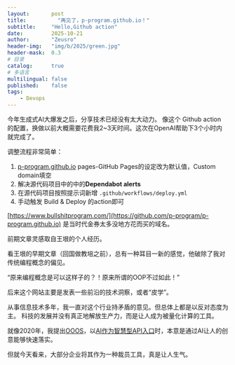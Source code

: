 ```yaml
---
layout:       post
title:          "再见了，p-program.github.io！"
subtitle:     "Hello,Github action"
date:         2025-10-21
author:       "Zeusro"
header-img:   "img/b/2025/green.jpg"
header-mask:  0.3
# 目录
catalog:      true
# 多语言
multilingual: false
published:    false
tags:
    - Devops
---
```


今年生成式AI大爆发之后，分享技术已经没有太大动力。
像这个 Github action 的配置，换做以前大概需要花费我2~3天时间。这次在OpenAI帮助下3个小时内就完成了。

调整流程非常简单：
1. [p-program.github.io](https://github.com/p-program/p-program.github.io) pages-GitHub Pages的设定改为默认值，Custom domain填空
1. 解决源代码项目中的中的**Dependabot alerts**
1. 在源代码项目按照提示词新增 `.github/workflows/deploy.yml`
1. 手动触发 Build & Deploy 的action即可

[https://www.bullshitprogram.com/](https://github.com/p-program/p-program.github.io) 是当时代金券太多没地方花而买的域名。

前期文章灵感取自王垠的个人经历。

看王垠的早期文章（回国做教培之前），总有一种耳目一新的感觉，他破除了我对传统编程概念的偏见。

“原来编程概念是可以这样子的？！原来所谓的OOP不过如此！”

后来这个网站主要是发表一些前沿的技术洞察，或者“皮学”。

从事信息技术多年，我一直对这个行业持矛盾的意见。但总体上都是以反对态度为主。
科技的发展并没有真正地解放生产力，而是让人成为被量化计算的工具。

就像2020年，我提出[OOOS](https://www.bullshitprogram.com/one-open-operating-system/)，以[AI作为智慧型API入口](https://www.bullshitprogram.com/the-seed-of-robot/)时，本意是通过AI让人的创意能够快速落实。

但就今天看来，大部分企业将其作为一种裁员工具，真是让人生气。
